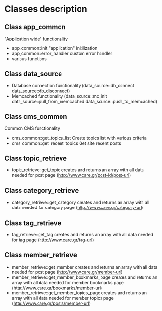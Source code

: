 Classes description
====================


Class app_common
-----------------

"Application wide" functionality
- app_common::init "application" initilization
- app_common::error_handler custom error handler
- various functions

Class data_source
-----------------

- Database connection functionality (data_source::db_connect data_source::db_disconnect)
- Memcached functionality (data_source::mc_init data_source::pull_from_memcached data_source::push_to_memcached)

Class cms_common
-----------------

Common CMS functionality
- cms_common::get_topics_list Create topics list with various criteria
- cms_common::get_recent_topics Get site recent posts

Class topic_retrieve
-----------------

- topic_retrieve::get_topic creates and returns an array with all data needed for post page (http://www.care.gr/post-id/post-url)

Class category_retrieve
-----------------

- category_retrieve::get_category creates and returns an array with all data needed for category page (http://www.care.gr/category-url)

Class tag_retrieve
-----------------

- tag_retrieve::get_tag creates and returns an array with all data needed for tag page (http://www.care.gr/tag-url)

Class member_retrieve
-----------------

- member_retrieve::get_member creates and returns an array with all data needed for post page (http://www.care.gr/member-url)
- member_retrieve::get_member_bookmarks_page creates and returns an array with all data needed for member bookmarks page (http://www.care.gr/bookmarks/member-url)
- member_retrieve::get_member_topics_page creates and returns an array with all data needed for member topics page (http://www.care.gr/posts/member-url)

